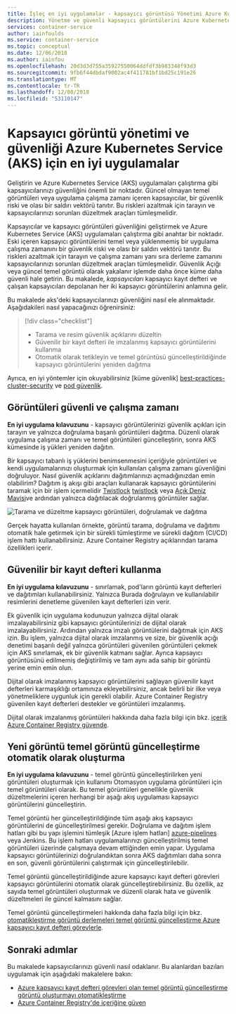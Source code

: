 ```yaml
---
title: İşleç en iyi uygulamalar - kapsayıcı görüntüsü Yönetimi Azure Kubernetes Hizmetleri (AKS)
description: Yönetme ve güvenli kapsayıcı görüntülerini Azure Kubernetes Service (AKS) için küme işleci en iyi uygulamaları öğrenin
services: container-service
author: iainfoulds
ms.service: container-service
ms.topic: conceptual
ms.date: 12/06/2018
ms.author: iainfou
ms.openlocfilehash: 20d3d3d755a35927550064ddfdf3b983348f93d3
ms.sourcegitcommit: 9fb6f44dbdaf9002ac4f411781bf1bd25c191e26
ms.translationtype: MT
ms.contentlocale: tr-TR
ms.lasthandoff: 12/08/2018
ms.locfileid: "53110147"
---
```

# <a name="best-practices-for-container-image-management-and-security-in-azure-kubernetes-service-aks"></a>Kapsayıcı görüntü yönetimi ve güvenliği Azure Kubernetes Service (AKS) için en iyi uygulamalar

Geliştirin ve Azure Kubernetes Service (AKS) uygulamaları çalıştırma gibi kapsayıcılarınızı güvenliğini önemli bir noktadır. Güncel olmayan temel görüntüleri veya uygulama çalışma zamanı içeren kapsayıcılar, bir güvenlik riski ve olası bir saldırı vektörü tanıtır. Bu riskleri azaltmak için tarayın ve kapsayıcılarınızı sorunları düzeltmek araçları tümleşmelidir.

Kapsayıcılar ve kapsayıcı görüntüleri güvenliğini geliştirmek ve Azure Kubernetes Service (AKS) uygulamaları çalıştırma gibi anahtar bir noktadır. Eski içeren kapsayıcı görüntülerini temel veya yüklenmemiş bir uygulama çalışma zamanını bir güvenlik riski ve olası bir saldırı vektörü tanıtır. Bu riskleri azaltmak için tarayın ve çalışma zamanı yanı sıra derleme zamanını kapsayıcılarınızı sorunları düzeltmek araçları tümleşmelidir. Güvenlik Açığı veya güncel temel görüntü olarak yakalanır işlemde daha önce küme daha güvenli hale getirin. Bu makalede, *kapsayıcıları* kapsayıcı kayıt defteri ve çalışan kapsayıcıları depolanan her iki kapsayıcı görüntülerini anlamına gelir.

Bu makalede aks'deki kapsayıcılarınızı güvenliğini nasıl ele alınmaktadır. Aşağıdakileri nasıl yapacağınızı öğrenirsiniz:

> [!div class="checklist"]
> * Tarama ve resim güvenlik açıklarını düzeltin
> * Güvenilir bir kayıt defteri ile imzalanmış kapsayıcı görüntülerini kullanma
> * Otomatik olarak tetikleyin ve temel görüntüsü güncelleştirildiğinde kapsayıcı görüntülerini yeniden dağıtma

Ayrıca, en iyi yöntemler için okuyabilirsiniz [küme güvenlik] [ best-practices-cluster-security] ve [pod güvenlik][best-practices-pod-security].

## <a name="secure-the-images-and-run-time"></a>Görüntüleri güvenli ve çalışma zamanı

**En iyi uygulama kılavuzunu** - kapsayıcı görüntülerinizi güvenlik açıkları için tarayın ve yalnızca doğrulama başarılı görüntüleri dağıtma. Düzenli olarak uygulama çalışma zamanı ve temel görüntüleri güncelleştirin, sonra AKS kümesinde iş yükleri yeniden dağıtın.

Bir kapsayıcı tabanlı iş yüklerini benimsenmesini içeriğiyle görüntüleri ve kendi uygulamalarınızı oluşturmak için kullanılan çalışma zamanı güvenliğini doğruluyor. Nasıl güvenlik açıklarını dağıtımlarınızı açmadığınızdan emin olabilirim? Dağıtım iş akışı gibi araçları kullanarak kapsayıcı görüntülerini taramak için bir işlem içermelidir [Twistlock] [ twistlock] veya [Açık Deniz Mavisi][aqua]ve ardından yalnızca dağıtılacak doğrulanmış görüntüler sağlar.

![Tarama ve düzeltme kapsayıcı görüntüleri, doğrulamak ve dağıtma](media/operator-best-practices-container-security/scan-container-images-simplified.png)

Gerçek hayatta kullanılan örnekte, görüntü tarama, doğrulama ve dağıtımı otomatik hale getirmek için bir sürekli tümleştirme ve sürekli dağıtım (CI/CD) işlem hattı kullanabilirsiniz. Azure Container Registry açıklarından tarama özellikleri içerir.

## <a name="use-a-trusted-registry"></a>Güvenilir bir kayıt defteri kullanma

**En iyi uygulama kılavuzunu** - sınırlamak, pod'ların görüntü kayıt defterleri ve dağıtımları kullanabilirsiniz. Yalnızca Burada doğrulayın ve kullanılabilir resimlerini denetleme güvenilen kayıt defterleri izin verir.

Ek güvenlik için uygulama kodunuzun yalnızca dijital olarak imzalayabilirsiniz gibi kapsayıcı görüntülerinizi de dijital olarak imzalayabilirsiniz. Ardından yalnızca imzalı görüntülerini dağıtmak için AKS izin. Bu işlem, yalnızca dijital olarak imzalanmış ve size, bir güvenlik açığı denetimi başarılı değil yalnızca görüntüleri güvenilen görüntüleri çekmek için AKS sınırlamak, ek bir güvenlik katmanı sağlar. Ayrıca kapsayıcı görüntüsünü edilmemiş değiştirilmiş ve tam aynı ada sahip bir görüntü yerine emin emin olun.

Dijital olarak imzalanmış kapsayıcı görüntülerini sağlayan güvenilir kayıt defterleri karmaşıklığı ortamınıza ekleyebilirsiniz, ancak belirli bir ilke veya yönetmeliklere uygunluk için gerekli olabilir. Azure Container Registry güvenilen kayıt defterleri destekler ve görüntüleri imzalanmış.

Dijital olarak imzalanmış görüntüleri hakkında daha fazla bilgi için bkz. [içerik Azure Container Registry güvende][acr-content-trust].

## <a name="automatically-build-new-images-on-base-image-update"></a>Yeni görüntü temel görüntü güncelleştirme otomatik olarak oluşturma

**En iyi uygulama kılavuzunu** - temel görüntü güncelleştirilirken yeni görüntüleri oluşturmak için kullanımı Otomasyon uygulama görüntüleri için temel görüntüleri olarak. Bu temel görüntüleri genellikle güvenlik düzeltmelerini içeren herhangi bir aşağı akış uygulaması kapsayıcı görüntülerini güncelleştirin.

Temel görüntü her güncelleştirildiğinde tüm aşağı akış kapsayıcı görüntülerini de güncelleştirilmesi gerekir. Doğrulama ve dağıtım işlem hatları gibi bu yapı işlemini tümleşik [Azure işlem hatları] [ azure-pipelines] veya Jenkins. Bu işlem hatları uygulamalarınızı güncelleştirilmiş temel görüntüleri üzerinde çalışmaya devam ettiğinden emin yapar. Uygulama kapsayıcı görüntülerinizi doğrulandıktan sonra AKS dağıtımları daha sonra en son, güvenli görüntülerini çalıştırmak için güncelleştirilebilir.

Temel görüntü güncelleştirildiğinde azure kapsayıcı kayıt defteri görevleri kapsayıcı görüntülerini otomatik olarak güncelleştirebilirsiniz. Bu özellik, az sayıda temel görüntüleri oluşturmak ve düzenli olarak hata ve güvenlik düzeltmeleri ile güncel kalmasını sağlar.

Temel görüntü güncelleştirmeleri hakkında daha fazla bilgi için bkz. [otomatikleştirme görüntü derlemeleri temel görüntü güncelleştirme Azure kapsayıcı kayıt defteri görevlerle][acr-base-image-update].

## <a name="next-steps"></a>Sonraki adımlar

Bu makalede kapsayıcılarınızı güvenli nasıl odaklanır. Bu alanlardan bazıları uygulamak için aşağıdaki makalelere bakın:

* [Azure kapsayıcı kayıt defteri görevleri olan temel görüntü güncelleştirme görüntü oluşturmayı otomatikleştirme][acr-base-image-update]
* [Azure Container Registry'de içeriğine güven][acr-content-trust]

<!-- EXTERNAL LINKS -->
[azure-pipelines]: /azure/devops/pipelines/?view=vsts
[twistlock]: https://www.twistlock.com/
[aqua]: https://www.aquasec.com/

<!-- INTERNAL LINKS -->
[best-practices-cluster-security]: operator-best-practices-cluster-security.md
[best-practices-pod-security]: developer-best-practices-pod-security.md
[acr-content-trust]: ../container-registry/container-registry-content-trust.md
[acr-base-image-update]: ../container-registry/container-registry-tutorial-base-image-update.md
